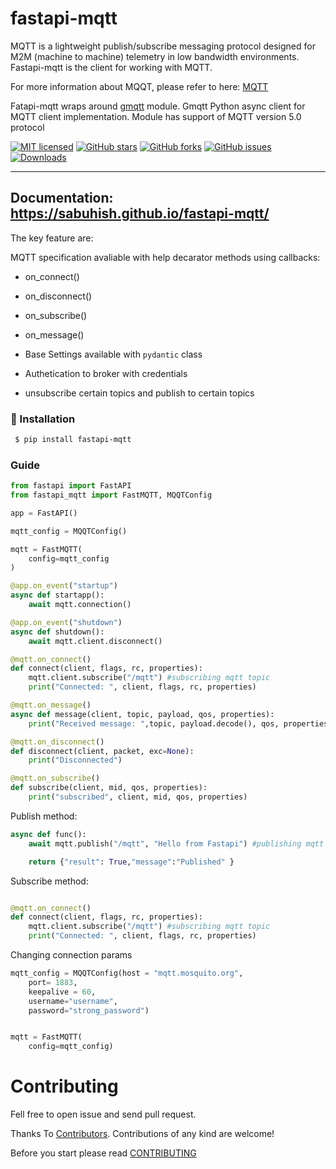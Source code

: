 # fastapi-mqtt

MQTT is a lightweight publish/subscribe messaging protocol designed for M2M (machine to machine) telemetry in low bandwidth environments. 
Fastapi-mqtt  is the client for working with MQTT. 

For more information about MQQT, please refer to here:  [MQTT](MQTT.md)

Fatapi-mqtt wraps around  [gmqtt](https://github.com/wialon/gmqtt) module. Gmqtt Python async client for MQTT client implementation. 
Module has support of MQTT version 5.0 protocol



[![MIT licensed](https://img.shields.io/github/license/sabuhish/fastapi-mqtt)](https://raw.githubusercontent.com/sabuhish/fastapi-mqtt/master/LICENSE)
[![GitHub stars](https://img.shields.io/github/stars/sabuhish/fastapi-mqtt.svg)](https://github.com/sabuhish/fastapi-mqtt/stargazers)
[![GitHub forks](https://img.shields.io/github/forks/sabuhish/fastapi-mqtt.svg)](https://github.com/sabuhish/fastapi-mqtt/network)
[![GitHub issues](https://img.shields.io/github/issues-raw/sabuhish/fastapi-mqtt)](https://github.com/sabuhish/fastapi-mqtt/issues)
[![Downloads](https://pepy.tech/badge/fastapi-mqtt)](https://pepy.tech/project/fastapi-mqtt)


---
**Documentation**: <a href="https://sabuhish.github.io/fastapi-mqtt/" target="_blank">https://sabuhish.github.io/fastapi-mqtt/</a>
---

The key feature are:

MQTT  specification avaliable with help decarator methods using callbacks:

-  on_connect() 
-  on_disconnect()  
-  on_subscribe()  
-  on_message()  

- Base Settings available with ```pydantic``` class 
- Authetication to broker with credentials 
- unsubscribe certain topics and publish to certain topics

###  🔨  Installation ###

```sh
 $ pip install fastapi-mqtt
```



### Guide

```python
from fastapi import FastAPI
from fastapi_mqtt import FastMQTT, MQQTConfig

app = FastAPI()

mqtt_config = MQQTConfig()

mqtt = FastMQTT(
    config=mqtt_config
)

@app.on_event("startup")
async def startapp():
    await mqtt.connection()

@app.on_event("shutdown")
async def shutdown():
    await mqtt.client.disconnect()

@mqtt.on_connect()
def connect(client, flags, rc, properties):
    mqtt.client.subscribe("/mqtt") #subscribing mqtt topic 
    print("Connected: ", client, flags, rc, properties)

@mqtt.on_message()
async def message(client, topic, payload, qos, properties):
    print("Received message: ",topic, payload.decode(), qos, properties)

@mqtt.on_disconnect()
def disconnect(client, packet, exc=None):
    print("Disconnected")

@mqtt.on_subscribe()
def subscribe(client, mid, qos, properties):
    print("subscribed", client, mid, qos, properties)

```

Publish method:
```python
async def func():
    await mqtt.publish("/mqtt", "Hello from Fastapi") #publishing mqtt topic 

    return {"result": True,"message":"Published" }

```
Subscribe method:
```python

@mqtt.on_connect()
def connect(client, flags, rc, properties):
    mqtt.client.subscribe("/mqtt") #subscribing mqtt topic 
    print("Connected: ", client, flags, rc, properties)

```
Changing connection params
```python
mqtt_config = MQQTConfig(host = "mqtt.mosquito.org",
    port= 1883,
    keepalive = 60,
    username="username",
    password="strong_password")


mqtt = FastMQTT(
    config=mqtt_config)

```


# Contributing
Fell free to open issue and send pull request.


Thanks To [Contributors](https://github.com/sabuhish/fastapi-mqtt/graphs/contributors).
Contributions of any kind are welcome!

Before you start please read [CONTRIBUTING](https://github.com/sabuhish/fastapi-mqtt/blob/master/CONTRIBUTING.md)
